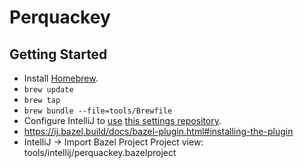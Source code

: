 # Perquackey

## Getting Started

* Install [Homebrew](https://brew.sh/).
* `brew update`
* `brew tap`
* `brew bundle --file=tools/Brewfile`
* Configure IntelliJ to [use](https://www.jetbrains.com/help/idea/sharing-your-ide-settings.html#settings-repository) [this settings repository](https://github.com/matthewtodd/intellij-idea-settings).
* https://ij.bazel.build/docs/bazel-plugin.html#installing-the-plugin
* IntelliJ -> Import Bazel Project
  Project view: tools/intellij/perquackey.bazelproject
